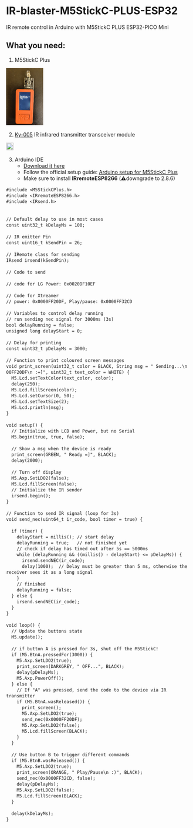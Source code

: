 # IR-blaster-M5StickC-PLUS-ESP32
IR remote control in Arduino with M5StickC PLUS ESP32-PICO Mini


## What you need:

1. M5StickC Plus

<img src="https://github.com/enricocid/IR-blaster-M5StickC-PLUS-ESP32/blob/main/m5.png" width=20% height=20%>

2. [Ky-005](https://www.az-delivery.de/en/products/ir-sende-modul) IR infrared transmitter transceiver module
<img src="https://www.az-delivery.de/cdn/shop/products/ky-005-ir-infrarot-sender-transceiver-modul-906607.jpg" width=20% height=20%>


3. Arduino IDE
   - [Download it here](https://www.arduino.cc/en/software/)
   - Follow the official setup guide: [Arduino setup for M5StickC Plus](https://docs.m5stack.com/en/arduino/m5stickc_plus/program)
   - Make sure to install **IRremoteESP8266** (⚠️downgrade to 2.8.6)


```
#include <M5StickCPlus.h>
#include <IRremoteESP8266.h>
#include <IRsend.h>


// Default delay to use in most cases
const uint32_t kDelayMs = 100;

// IR emitter Pin
const uint16_t kSendPin = 26;

// IRemote class for sending
IRsend irsend(kSendPin);

// Code to send

// code for LG Power: 0x0020DF10EF

// Code for Xtreamer
// power: 0x0000FF20DF, Play/pause: 0x0000FF32CD

// Variables to control delay running
// run sending nec signal for 3000ms (3s)
bool delayRunning = false;
unsigned long delayStart = 0;

// Delay for printing
const uint32_t pDelayMs = 3000;

// Function to print coloured screen messages
void print_screen(uint32_t color = BLACK, String msg = " Sending...\n 00FF20DF\n :=]", uint32_t text_color = WHITE) {
  M5.Lcd.setTextColor(text_color, color);
  delay(250);
  M5.Lcd.fillScreen(color);
  M5.Lcd.setCursor(0, 50);
  M5.Lcd.setTextSize(2);
  M5.Lcd.println(msg);
}

void setup() {
  // Initialize with LCD and Power, but no Serial
  M5.begin(true, true, false);
  
  // Show a msg when the device is ready
  print_screen(GREEN, " Ready =]", BLACK);
  delay(2000);

  // Turn off display
  M5.Axp.SetLDO2(false);
  M5.Lcd.fillScreen(false);
  // Initialize the IR sender
  irsend.begin();
}

// Function to send IR signal (loop for 3s)
void send_nec(uint64_t ir_code, bool timer = true) {

  if (timer) {
    delayStart = millis(); // start delay
    delayRunning = true;   // not finished yet
    // check if delay has timed out after 5s == 5000ms
    while (delayRunning && ((millis() - delayStart) <= pDelayMs)) {
      irsend.sendNEC(ir_code);
      delay(1000);  // Delay must be greater than 5 ms, otherwise the receiver sees it as a long signal
    }
    // finished
    delayRunning = false;
  } else {
    irsend.sendNEC(ir_code);
  }
}

void loop() {
  // Update the buttons state
  M5.update();

  // if button A is pressed for 3s, shut off the M5StickC!
  if (M5.BtnA.pressedFor(3000)) {
    M5.Axp.SetLDO2(true);
    print_screen(DARKGREY, " OFF...", BLACK);
    delay(pDelayMs);
    M5.Axp.PowerOff();
  } else {
    // If "A" was pressed, send the code to the device via IR transmitter
    if (M5.BtnA.wasReleased()) {
      print_screen();
      M5.Axp.SetLDO2(true);
      send_nec(0x0000FF20DF);
      M5.Axp.SetLDO2(false);
      M5.Lcd.fillScreen(BLACK);
    }
  }

  // Use button B to trigger different commands
  if (M5.BtnB.wasReleased()) {
    M5.Axp.SetLDO2(true);
    print_screen(ORANGE, " Play/Pause\n :)", BLACK);
    send_nec(0x0000FF32CD, false);
    delay(pDelayMs);
    M5.Axp.SetLDO2(false);
    M5.Lcd.fillScreen(BLACK);
  }

  delay(kDelayMs);
}
```
